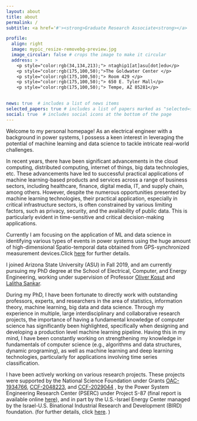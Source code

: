 ```yaml
---
layout: about
title: about
permalink: /
subtitle: <a href='#'><strong>Graduate Research Associate<strong></a>  @ Arizona State University.

profile:
  align: right
  image: mypic_resize-removebg-preview.jpg
  image_circular: false # crops the image to make it circular
  address: >
    <p style="color:rgb(34,134,213);"> ntaghip1[at]asu[dot]edu</p>
    <p style="color:rgb(175,100,50);">The Goldwater Center </p>
    <p style="color:rgb(175,100,50);"> Room 429 </p>
    <p style="color:rgb(175,100,50);"> 650 E. Tyler Mall</p>
    <p style="color:rgb(175,100,50);"> Tempe, AZ 85281</p>
    

news: true  # includes a list of news items
selected_papers: true # includes a list of papers marked as "selected={true}"
social: true  # includes social icons at the bottom of the page
---
```


Welcome to my personal homepage! As an electrical engineer with a background in power systems, I possess a keen interest in leveraging the potential of machine learning and data science to tackle intricate real-world challenges.

In recent years, there have been significant advancements in the cloud computing, distributed computing, internet of things, big data technologies, etc. These advancements have led to successful practical applications of machine learning-based products and services across a range of business sectors, including healthcare, finance, digital media, IT, and supply chain, among others. However, despite the numerous opportunities presented by machine learning technologies, their practical application, especially in critical infrastructure sectors, is often constrained by various limiting factors, such as privacy, security, and the availability of public data. This is particularly evident in time-sensitive and critical decision-making applications.

Currently I am focusing on the application of ML and data science in identifying various types of events in power systems using the huge amount of high-dimensional Spatio-temporal data obtained from GPS-synchronized measurement devices.Click <a href="https://sankar.engineering.asu.edu/high-dimensional-spatio-temporal-data-science-for-a-resilient-power-grid-towards-real-time-integration-of-synchrophasor-data/">here</a> for further details.

I joined Arizona State University (ASU) in Fall 2019, and am currently pursuing my PhD degree at the School of Electrical, Computer, and Energy Engineering, working under supervision of Professor <a href="https://sites.google.com/site/okosut/">Oliver Kosut</a> and  <a href="https://sankar.engineering.asu.edu/">Lalitha Sankar</a>.  

During my PhD, I have been fortunate to directly work with outstanding professors, experts, and researchers in the area of statistics, information theory, machine learning, big data and data science. 
Through my experience in multiple, large interdisciplinary and collaborative research projects,  the  importance of having a fundamental knowledge of computer science has significantly been highlighted, specifically when designing and developing a production level machine learning pipeline. 
Having this in my mind, I have been constantly working on strengthening my knowledge in fundamentals of computer science (e.g., algorithms and data structures, dynamic programing), as well as machine learning and deep learning technologies, particularly for applications involving time series classification. 

<p>
I have been actively working on various research projects. These projects were supported by the National Science Foundation under Grants  <a href="https://nsf.gov/awardsearch/showAward?AWD_ID=1934766&HistoricalAwards=false">OAC-1934766</a>,  <a href="https://www.nsf.gov/awardsearch/showAward?AWD_ID=2048223&HistoricalAwards=false">CCF-2048223</a>, and <a href="https://nsf.gov/awardsearch/showAward?AWD_ID=2029044&HistoricalAwards=false">CCF-2029044</a> , by the Power System Engineering Research Center (PSERC) under Project S-87 (final report is
available online <a href="https://documents.pserc.wisc.edu/documents/publications/reports/2021_reports/S_87_Final_Report.pdf">here</a>), and in part by the U.S.-Israel Energy Center managed by the Israel-U.S. Binational Industrial Research and Development (BIRD) foundation. (for further details, click <a href="https://us-isr-energycenter.org/energy_cyber/USIE.html">here</a>. )
</p> 
<!-- In the recent years, technological advancements in distributed computing, internet of things, big data and cloud computing as well as many successful practical applications of the machine learning-based products and services, have provided wide range of opportunities for almost every business sector in our industrial world. Examples include but not limited to healthcare, digital media industry, IT industry, supply chain, etc. However, the practical application of machine learning technologies in industries and critical infrastructure sectors, specifically in time sensitive and critical decision-making applications, are often restricted by many limiting factors such as privacy, security, and publicly available data. 

 particularly in the power system and smart grid domains. With a solid background in these areas, I am well-equipped to harness the power of state-of-the-art ML and artificial intelligence techniques to address the challenges faced by industries today. My overarching goal is to make a significant contribution towards solving real-world problems by applying my expertise in ML and data science. -->

<!-- As an electrical engineer with a solid background on power system and smart grid technologies, I am passionate for exploiting the power of machine learning technology and data science in solving complex real-world problems. 

In the recent years, technological advancements in distributed computing, internet of things, big data and cloud computing as well as many successful practical applications of the machine learning-based products and services, have provided wide range of opportunities for almost every business sector in our industrial world. Examples include but not limited to healthcare, digital media industry, IT industry, supply chain, etc. However, the practical application of machine learning technologies in industries and critical infrastructure sectors, specifically in time sensitive and critical decision-making applications, are often restricted by many limiting factors such as privacy, security, and publicly available data. 
 -->



<!-- I have 8+ years of experience in variety of topics related to the power system and smart grid.  -->
<!-- Considering my interest and knowledge of the state-of-the-art machine learning (ML) and data science techniques, the overarching goal of my research is to exploit the power of ML and artificial intelligence techniques in solving real-world problems.   -->
<!-- I am highly interested in solving the real-world problems of complex systems (e.g., power systems, eMobility networks, etc.) by exploiting the power of machine learning and artificial intelligence techniques.  -->




 <!-- Currently, I am a graduate research associate at the School of Electrical, Computer, and Energy 
Engineering @Arizona State University, AZ, USA. Along with my advisors, Professor <a href="https://sankar.engineering.asu.edu/">Lalitha Sankar</a> and Professor <a href="https://sites.google.com/site/okosut/">Oliver Kosut</a>, we are working on the application of machine learning (ML) techniques 
in identifying various types of events in power systems using the huge amount of 
high-dimensional Spatio-temporal data obtained from GPS-synchronized 
phasor measurement units (PMU) devices.   -->


<!-- My research interest and experience focuses on: 

<ul>
  <li> Machine learning (ML) and data science application in power system operation </li>
  <li> Power system dynamics and stability </li>
  <li> Resilience in critical infrastructure networks </li>
  <li> Battery energy storage systems and their integration to renewable energy sources </li>
</ul> -->

<!-- 
I have an extensive research in the problems 

 -->

<!-- My undergraduate and master's studies significantly helped me to improve my knowledge in the area of electrical engineering and fundamentals of power systems. During my PhD studies, I have been fortunate to directly work with outstanding professors and researchers who are expert in the area of statistics, machine learning, big data and data science, and therefore, I was able to enhance my knowledge and understanding in these fields as well. 

Considering my research experience on a variety of topics related to power systems as complex dynamical systems and my interest and knowledge of the state-of-the-art machine learning and data science techniques, my overarching goal is to develop and apply machine learning and artificial intelligence techniques:  



* to address issues affecting power system security, reliability, stability, and resilience
* to provide practical solutions to enhance the integration of EVs, renewable energy sources, and battery energy storages to acheive the Net Zero Emissions target by 2050 -->







<!-- ,
power system dynamics and stability, resiliency-oriented planning and operation of 
power system, battery energy storage systems and their integration to renewable energy sources in Microgrids, and optimization methods applied for power system optimal planning and operation. -->

<!-- Currently, I am a Ph.D. student at the School of Electrical, Computer, and Energy 
Engineering @Arizona State University, AZ, USA.  -->


<!-- 
Link to your favorite [subreddit](http://reddit.com). You can put a picture in, too. The code is already in, just name your picture `prof_pic.jpg` and put it in the `img/` folder.

Put your address / P.O. box / other info right below your picture. You can also disable any these elements by editing `profile` property of the YAML header of your `_pages/about.md`. Edit `_bibliography/papers.bib` and Jekyll will render your [publications page](/al-folio/publications/) automatically.

Link to your social media connections, too. This theme is set up to use [Font Awesome icons](http://fortawesome.github.io/Font-Awesome/) and [Academicons](https://jpswalsh.github.io/academicons/), like the ones below. Add your Facebook, Twitter, LinkedIn, Google Scholar, or just disable all of them. -->
